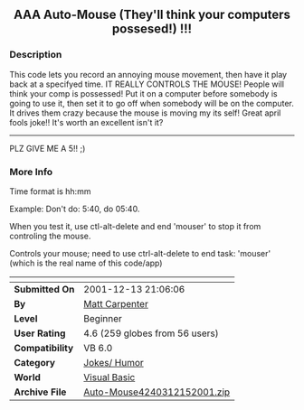 ﻿<div align="center">

## AAA Auto\-Mouse \(They'll think your computers possesed\!\) \!\!\!


</div>

### Description

This code lets you record an annoying mouse movement, then have it play back at a specifyed time. IT REALLY CONTROLS THE MOUSE! People will think your comp is possessed! Put it on a computer before somebody is going to use it, then set it to go off when somebody will be on the computer. It drives them crazy because the mouse is moving my its self! Great april fools joke!! It's worth an excellent isn't it? 

----

PLZ GIVE ME A 5!! ;)
 
### More Info
 
Time format is hh:mm

Example: Don't do: 5:40, do 05:40.

When you test it, use ctl-alt-delete and end 'mouser' to stop it from controling the mouse.

Controls your mouse; need to use ctrl-alt-delete to end task: 'mouser' (which is the real name of this code/app)


<span>             |<span>
---                |---
**Submitted On**   |2001-12-13 21:06:06
**By**             |[Matt Carpenter](https://github.com/Planet-Source-Code/PSCIndex/blob/master/ByAuthor/matt-carpenter.md)
**Level**          |Beginner
**User Rating**    |4.6 (259 globes from 56 users)
**Compatibility**  |VB 6\.0
**Category**       |[Jokes/ Humor](https://github.com/Planet-Source-Code/PSCIndex/blob/master/ByCategory/jokes-humor__1-40.md)
**World**          |[Visual Basic](https://github.com/Planet-Source-Code/PSCIndex/blob/master/ByWorld/visual-basic.md)
**Archive File**   |[Auto\-Mouse4240312152001\.zip](https://github.com/Planet-Source-Code/matt-carpenter-aaa-auto-mouse-they-ll-think-your-computers-possesed__1-29827/archive/master.zip)








